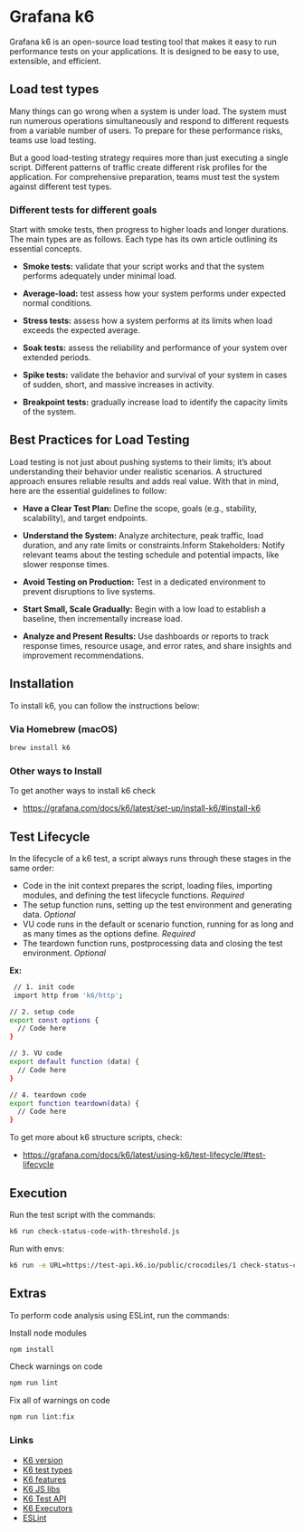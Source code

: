 # Grafana k6

Grafana k6 is an open-source load testing tool that makes it easy to run performance tests on your applications. It is designed to be easy to use, extensible, and efficient.

## Load test types

Many things can go wrong when a system is under load. The system must run numerous operations simultaneously and respond to different requests from a variable number of users. To prepare for these performance risks, teams use load testing.

But a good load-testing strategy requires more than just executing a single script. Different patterns of traffic create different risk profiles for the application. For comprehensive preparation, teams must test the system against different test types.

### Different tests for different goals

Start with smoke tests, then progress to higher loads and longer durations.
The main types are as follows. Each type has its own article outlining its essential concepts.

- <b>Smoke tests:</b>
  validate that your script works and that the system performs adequately under minimal load.

- <b>Average-load:</b>
  test assess how your system performs under expected normal conditions.

- <b>Stress tests:</b>
  assess how a system performs at its limits when load exceeds the expected average.

- <b>Soak tests:</b>
  assess the reliability and performance of your system over extended periods.

- <b>Spike tests:</b>
  validate the behavior and survival of your system in cases of sudden, short, and massive increases in activity.

- <b>Breakpoint tests:</b>
  gradually increase load to identify the capacity limits of the system.

## Best Practices for Load Testing
Load testing is not just about pushing systems to their limits; it’s about understanding their behavior under realistic scenarios. A structured approach ensures reliable results and adds real value. With that in mind, here are the essential guidelines to follow:

- <b>Have a Clear Test Plan:</b> 
    Define the scope, goals (e.g., stability, scalability), and target endpoints.

- <b>Understand the System:</b> 
    Analyze architecture, peak traffic, load duration, and any rate limits or constraints.Inform Stakeholders: Notify relevant teams about the testing schedule and potential impacts, like slower response times.

- <b>Avoid Testing on Production:</b> 
    Test in a dedicated environment to prevent disruptions to live systems.

- <b>Start Small, Scale Gradually:</b> 
    Begin with a low load to establish a baseline, then incrementally increase load.

- <b>Analyze and Present Results:</b> 
    Use dashboards or reports to track response times, resource usage, and error rates, and share insights and improvement recommendations.  

## Installation

To install k6, you can follow the instructions below:

### Via Homebrew (macOS)

```sh
brew install k6
``` 

### Other ways to Install

To get another ways to install k6 check </br>
- https://grafana.com/docs/k6/latest/set-up/install-k6/#install-k6

## Test Lifecycle

In the lifecycle of a k6 test, a script always runs through these stages in the same order:

- Code in the init context prepares the script, loading files, importing modules, and defining the test lifecycle functions. <i>Required</i>
- The setup function runs, setting up the test environment and generating data. <i>Optional</i>
- VU code runs in the default or scenario function, running for as long and as many times as the options define. <i>Required</i>
- The teardown function runs, postprocessing data and closing the test environment. <i>Optional</i>
 
<b>Ex:</b>
```sh
 // 1. init code
 import http from 'k6/http';

// 2. setup code
export const options {
  // Code here
}

// 3. VU code
export default function (data) {
  // Code here
}

// 4. teardown code
export function teardown(data) {
  // Code here
}
```

To get more about k6 structure scripts, check: </br> 
- https://grafana.com/docs/k6/latest/using-k6/test-lifecycle/#test-lifecycle 

## Execution

Run the test script with the commands:

```sh
k6 run check-status-code-with-threshold.js
```

Run with envs:
```sh
k6 run -e URL=https://test-api.k6.io/public/crocodiles/1 check-status-code-with-env.js --duration 5s --vus 10
```

## Extras
To perform code analysis using ESLint, run the commands:

Install node modules
```sh
npm install
```

Check warnings on code
```sh
npm run lint
```

Fix all of warnings on code
```sh
npm run lint:fix
```

### Links
- [K6 version](https://grafana.com/docs/k6/latest/)
- [K6 test types](https://grafana.com/docs/k6/latest/testing-guides/test-types/#different-tests-for-different-goals/)
- [K6 features](https://grafana.com/docs/k6/latest/using-k6/)
- [K6 JS libs](https://jslib.k6.io/)
- [K6 Test API](https://test-api.k6.io/)
- [K6 Executors](https://grafana.com/docs/k6/latest/using-k6/scenarios/executors/)
- [ESLint](https://eslint.org/docs/latest/use/configure/rules)